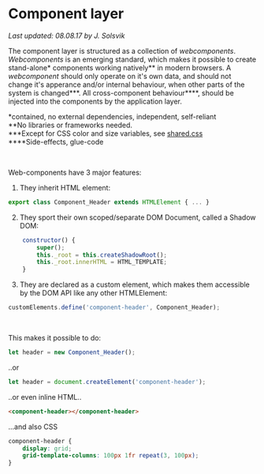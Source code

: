 # Component layer
*Last updated: 08.08.17 by J. Solsvik*

The component layer is structured as a collection of *webcomponents*. *Webcomponents* is an emerging standard, which makes it possible to create stand-alone* components working natively** in modern browsers. A *webcomponent* should only operate on it's own data, and should not change it's apperance and/or internal behaviour, when other parts of the system is changed***. All cross-component behaviour****, should be injected into the components by the application layer.

*contained, no external dependencies, independent, self-reliant <br>
**No libraries or frameworks needed. <br>
***Except for CSS color and size variables, see [shared.css](../shared.css) <br>
****Side-effects, glue-code

<br>

Web-components have 3 major features:

1. They inherit HTML element:
```javascript
export class Component_Header extends HTMLElement { ... }
```

2. They sport their own scoped/separate DOM Document, called a Shadow DOM:
```javascript
    constructor() {
        super();
        this._root = this.createShadowRoot();
        this._root.innerHTML = HTML_TEMPLATE;
    }
```

3. They are declared as a custom element, which makes them accessible by the DOM API like any other HTMLElement:
```javascript
customElements.define('component-header', Component_Header);
```

<br>

This makes it possible to do:
```javascript
let header = new Component_Header();
```
..or
```javascript
let header = document.createElement('component-header');
```
..or even inline HTML..
```html
<component-header></component-header>
```
...and also  CSS
```css
component-header {
    display: grid;
    grid-template-columns: 100px 1fr repeat(3, 100px);
}
```
